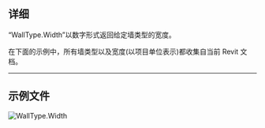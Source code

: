 ## 详细
“WallType.Width”以数字形式返回给定墙类型的宽度。

在下面的示例中，所有墙类型以及宽度(以项目单位表示)都收集自当前 Revit 文档。
___
## 示例文件

![WallType.Width](./Revit.Elements.WallType.Width_img.jpg)
